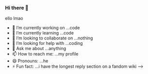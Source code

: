 ### Hi there 👋

ello lmao



- 🔭 I’m currently working on ...code
- 🌱 I’m currently learning ...code
- 👯 I’m looking to collaborate on ...nothing
- 🤔 I’m looking for help with ...coding
- 💬 Ask me about ...anything
- 📫 How to reach me: ...my profile
- 😄 Pronouns: ...he
- ⚡ Fun fact: ...i have the longest reply section on a fandom wiki
-->
